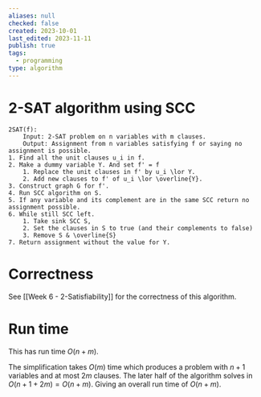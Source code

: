 ```yaml
---
aliases: null
checked: false
created: 2023-10-01
last_edited: 2023-11-11
publish: true
tags:
  - programming
type: algorithm
---
```

# 2-SAT algorithm using SCC

```pseudocode
2SAT(f):
	Input: 2-SAT problem on n variables with m clauses.
	Output: Assignment from n variables satisfying f or saying no assignment is possible.
1. Find all the unit clauses u_i in f.
2. Make a dummy variable Y. And set f' = f
	1. Replace the unit clauses in f' by u_i \lor Y.
	2. Add new clauses to f' of u_i \lor \overline{Y}.
3. Construct graph G for f'.
4. Run SCC algorithm on S.
5. If any variable and its complement are in the same SCC return no assignment possible.
6. While still SCC left.
	1. Take sink SCC S,
	2. Set the clauses in S to true (and their complements to false)
	3. Remove S & \overline{S}
7. Return assignment without the value for Y.
```

# Correctness

See [[Week 6 - 2-Satisfiability]] for the correctness of this algorithm.

# Run time

This has run time $O(n + m)$.

The simplification takes $O(m)$ time which produces a problem with $n+1$ variables and at most $2m$ clauses. The later half of the algorithm solves in $O(n+1 + 2m) = O(n + m)$. Giving an overall run time of $O(n + m)$.
